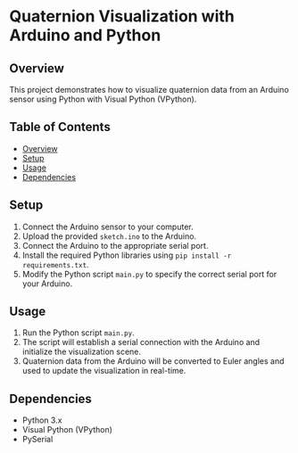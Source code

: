 # Quaternion Visualization with Arduino and Python

## Overview

This project demonstrates how to visualize quaternion data from an Arduino sensor using Python with Visual Python (VPython).

## Table of Contents

- [Overview](#overview)
- [Setup](#setup)
- [Usage](#usage)
- [Dependencies](#dependencies)

## Setup

1. Connect the Arduino sensor to your computer.
2. Upload the provided `sketch.ino` to the Arduino.
3. Connect the Arduino to the appropriate serial port.
4. Install the required Python libraries using `pip install -r requirements.txt`.
5. Modify the Python script `main.py` to specify the correct serial port for your Arduino.

## Usage

1. Run the Python script `main.py`.
2. The script will establish a serial connection with the Arduino and initialize the visualization scene.
3. Quaternion data from the Arduino will be converted to Euler angles and used to update the visualization in real-time.

## Dependencies

- Python 3.x
- Visual Python (VPython)
- PySerial
